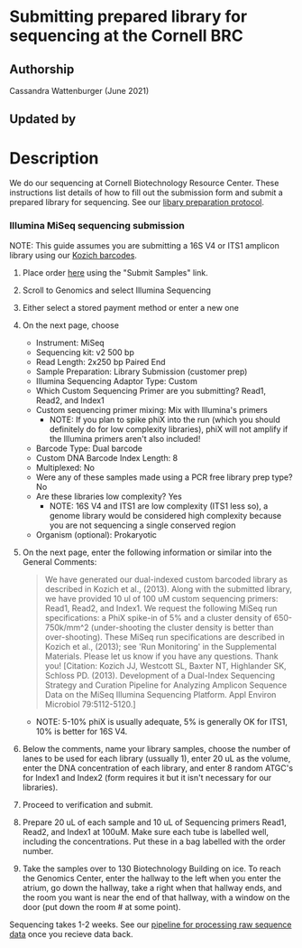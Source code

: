 Submitting prepared library for sequencing at the Cornell BRC
=================================

## Authorship

Cassandra Wattenburger (June 2021)

## Updated by

# Description

We do our sequencing at Cornell Biotechnology Resource Center. These instructions list details of how to fill out the submission form and submit a prepared library for sequencing. See our [libary preparation protocol](Illumina_MiSeq_library_preparation.md).

### Illumina MiSeq sequencing submission

NOTE: This guide assumes you are submitting a 16S V4 or ITS1 amplicon library using our [Kozich barcodes](../).

1. Place order [here](https://www.biotech.cornell.edu/core-facilities-brc/services/miseq-illumina-sequencing) using the "Submit Samples" link.
1. Scroll to Genomics and select Illumina Sequencing
2. Either select a stored payment method or enter a new one
3. On the next page, choose
    * Instrument: MiSeq
    * Sequencing kit: v2 500 bp
    * Read Length: 2x250 bp Paired End
    * Sample Preparation: Library Submission (customer prep)
    * Illumina Sequencing Adaptor Type: Custom
    * Which Custom Sequencing Primer are you submitting? Read1, Read2, and Index1
    * Custom sequencing primer mixing: Mix with Illumina's primers
      * NOTE: If you plan to spike phiX into the run (which you should definitely do for low complexity libraries), phiX will not amplify if the Illumina primers aren't also included!
    * Barcode Type: Dual barcode
    * Custom DNA Barcode Index Length: 8
    * Multiplexed: No
    * Were any of these samples made using a PCR free library prep type? No
    * Are these libraries low complexity? Yes
      * NOTE: 16S V4 and ITS1 are low complexity (ITS1 less so), a genome library would be considered high complexity because you are not sequencing a single conserved region
    * Organism (optional): Prokaryotic
4. On the next page, enter the following information or similar into the General Comments:

   > We have generated our dual-indexed custom barcoded library as described in Kozich et al., (2013). Along with the submitted library, we have provided 10 ul of 100 uM custom sequencing primers: Read1, Read2, and Index1. We request the following MiSeq run specifications: a PhiX spike-in of 5% and a cluster density of 650-750k/mm^2 (under-shooting the cluster density is better than over-shooting). These MiSeq run specifications are described in Kozich et al., (2013); see 'Run Monitoring' in the Supplemental Materials. Please let us know if you have any questions. Thank you! [Citation: Kozich JJ, Westcott SL, Baxter NT, Highlander SK, Schloss PD. (2013). Development of a Dual-Index Sequencing Strategy and Curation Pipeline for Analyzing Amplicon Sequence Data on the MiSeq Illumina Sequencing Platform. Appl Environ Microbiol 79:5112-5120.]

   * NOTE: 5-10% phiX is usually adequate, 5% is generally OK for ITS1, 10% is better for 16S V4.

5. Below the comments, name your library samples, choose the number of lanes to be used for each library (ussually 1), enter 20 uL as the volume, enter the DNA concentration of each library, and enter 8 random ATGC's for Index1 and Index2 (form requires it but it isn't necessary for our libraries).
6. Proceed to verification and submit.
7. Prepare 20 uL of each sample and 10 uL of Sequencing primers Read1, Read2, and Index1 at 100uM. Make sure each tube is labelled well, including the concentrations. Put these in a bag labelled with the order number.
8. Take the samples over to 130 Biotechnology Building on ice. To reach the Genomics Center, enter the hallway to the left when you enter the atrium, go down the hallway, take a right when that hallway ends, and the room you want is near the end of that hallway, with a window on the door (put down the room # at some point).

Sequencing takes 1-2 weeks. See our [pipeline for processing raw sequence data](../) once you recieve data back.
